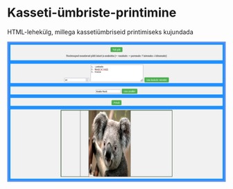 # Kasseti-ümbriste-printimine
HTML-lehekülg, millega kassetiümbriseid printimiseks kujundada

<div>
  <img src="https://github.com/mmeest/Kasseti-mbriste-printimine/blob/main/Koala.png" width="800px" align="center">
</div>
